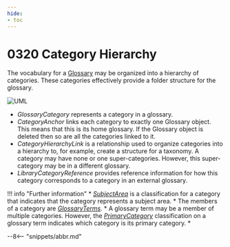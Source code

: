 ```yaml
---
hide:
- toc
---
```


<!-- SPDX-License-Identifier: CC-BY-4.0 -->
<!-- Copyright Contributors to the ODPi Egeria project. -->

# 0320 Category Hierarchy

The vocabulary for a [Glossary](/types/3/0310-Glossary) may be organized into a hierarchy of categories. These categories effectively provide a folder structure for the glossary.

![UML](0320-Category-Hierarchy.svg)

* *GlossaryCategory* represents a category in a glossary. 
* *CategoryAnchor* links each category to exactly one Glossary object. This means that this is its home glossary. If the Glossary object is deleted then so are all the categories linked to it.
* *CategoryHierarchyLink* is a relationship used to organize categories into a hierarchy to, for example, create a structure for a taxonomy. A category may have none or one super-categories. However, this super-category may be in a different glossary.
* *LibraryCategoryReference* provides reference information for how this category corresponds to a category in an external glossary.

!!! info "Further information"
    * [*SubjectArea*](/type/4/0425-Subject-Areas) is a classification for a category that indicates that the category represents a subject area.
    * The members of a category are [*GlossaryTerms*](/type/3/0330-Terms).
    * A glossary term may be a member of multiple categories.  However, the [*PrimaryCategory*](/types/3/0335-Primary-Category) classification on a glossary term indicates which category is its primary category.
    * 

--8<-- "snippets/abbr.md"